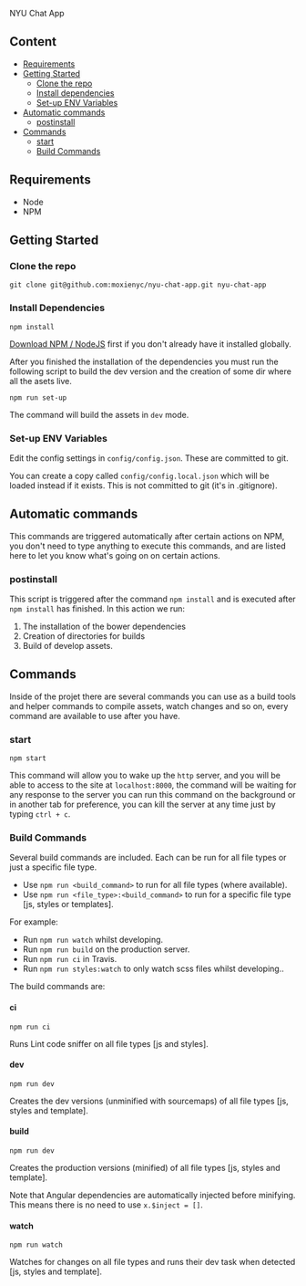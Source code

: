NYU Chat App

## Content

- [Requirements](#requirements)
- [Getting Started](#getting-started)
  - [Clone the repo](#clone-the-repo)
  - [Install dependencies](#install-dependencies)
  - [Set-up ENV Variables](#set-up-env-variables)
- [Automatic commands](#automatic-commands)
  - [postinstall](#postinstall)
- [Commands](#commands)
  - [start](#start)
  - [Build Commands](#build-commands)

## Requirements

- Node
- NPM

## Getting Started

### Clone the repo
```
git clone git@github.com:moxienyc/nyu-chat-app.git nyu-chat-app
```


### Install Dependencies
```
npm install
```

[Download NPM / NodeJS](https://nodejs.org) first if you don't already have it installed globally.

After you finished the installation of the dependencies you must run the
following script to build the dev version and the creation of some dir
where all the asets live.

```
npm run set-up
```

The command will build the assets in `dev` mode.

### Set-up ENV Variables
Edit the config settings in ```config/config.json```. These are committed to git.

You can create a copy called ```config/config.local.json``` which will be loaded instead if it exists. This is not committed to git (it's in .gitignore).

## Automatic commands

This commands are triggered automatically after certain actions on NPM, you don't need to type anything to execute this commands, and are listed here to let you know what's going on on certain actions.

### postinstall

This script is triggered after the command `npm install` and is executed after `npm install` has finished. In this action we run:

1. The installation of the bower dependencies
2. Creation of directories for builds
3. Build of develop assets.

## Commands 

Inside of the projet there are several commands you can use as a build tools and helper commands to compile assets, watch changes and so on, every command are available to use after you have.

### start  

```
npm start
```

This command will allow you to wake up the `http` server, and you will be able to access to the site at `localhost:8000`, the command will be waiting for any response to the server you can run this command on the background or in another tab for preference, you can kill the server at any time just by typing `ctrl + c`.

### Build Commands

Several build commands are included. Each can be run for all file types or just a specific file type.

- Use ```npm run <build_command>``` to run for all file types (where available).
- Use ```npm run <file_type>:<build_command>``` to run for a specific file type [js, styles or templates].

For example:

- Run ```npm run watch``` whilst developing.
- Run ```npm run build``` on the production server.
- Run ```npm run ci``` in Travis.
- Run ```npm run styles:watch``` to only watch scss files whilst developing..
 

The build commands are:

#### ci

```
npm run ci
```

Runs Lint code sniffer on all file types [js and styles].

#### dev

```
npm run dev
```

Creates the dev versions (unminified with sourcemaps) of all file types [js, styles and template].

#### build

```
npm run dev
```

Creates the production versions (minified) of all file types [js, styles and template].

Note that Angular dependencies are automatically injected before minifying. This means there is no need to use ```x.$inject = []```.

#### watch

```
npm run watch
```

Watches for changes on all file types and runs their dev task when detected [js, styles and template].

